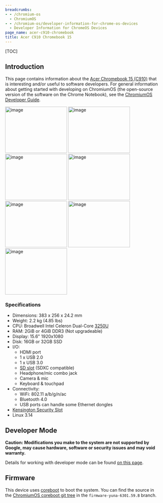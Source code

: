 ```yaml
---
breadcrumbs:
- - /chromium-os
  - ChromiumOS
- - /chromium-os/developer-information-for-chrome-os-devices
  - Developer Information for ChromeOS Devices
page_name: acer-c910-chromebook
title: Acer C910 Chromebook 15
---
```


[TOC]

## Introduction

This page contains information about the [Acer Chromebook 15
(C910)](https://store.google.com/product/acer_chromebook_15) that is interesting
and/or useful to software developers. For general information about getting
started with developing on ChromiumOS (the open-source version of the software
on the Chrome Notebook), see the [ChromiumOS Developer
Guide](/chromium-os/developer-guide).

<img alt="image"
src="/chromium-os/developer-information-for-chrome-os-devices/acer-c910-chromebook/chromebook_0001s_0000_Acer-Chromebook-15-01-front.jpg"
height=150 width=200> <img alt="image"
src="/chromium-os/developer-information-for-chrome-os-devices/acer-c910-chromebook/chromebook_0001s_0001_Acer-Chromebook-15-02-left.jpg"
height=150 width=200> <img alt="image"
src="/chromium-os/developer-information-for-chrome-os-devices/acer-c910-chromebook/chromebook_0001s_0002_Acer-Chromebook-15-03-right.jpg"
height=150 width=200> <img alt="image"
src="/chromium-os/developer-information-for-chrome-os-devices/acer-c910-chromebook/chromebook_0001s_0003_Acer-Chromebook-15-04-side-left.jpg"
height=150 width=200> <img alt="image"
src="/chromium-os/developer-information-for-chrome-os-devices/acer-c910-chromebook/chromebook_0001s_0004_Acer-Chromebook-15-05-side-right.jpg"
height=150 width=200> <img alt="image"
src="/chromium-os/developer-information-for-chrome-os-devices/acer-c910-chromebook/chromebook_0001s_0005_Acer-Chromebook-15-06-group-black.jpg"
height=150 width=200> <img alt="image"
src="/chromium-os/developer-information-for-chrome-os-devices/acer-c910-chromebook/chromebook_0001s_0006_Acer-Chromebook-15-07-group-white.jpg"
height=150 width=200>

### Specifications

*   Dimensions: 383 x 256 x 24.2 mm
*   Weight: 2.2 kg (4.85 lbs)
*   CPU: Broadwell Intel Celeron Dual-Core
            [3250U](http://ark.intel.com/products/74744/Intel-Core-i3-3250-Processor-3M-Cache-3_50-GHz)
*   RAM: 2GiB or 4GiB DDR3 (Not upgradeable)
*   Display: 15.6" 1920x1080
*   Disk: 16GB or 32GB SSD
*   I/O:
    *   HDMI port
    *   1 x USB 2.0
    *   1 x USB 3.0
    *   [SD slot](http://en.wikipedia.org/wiki/Secure_Digital) (SDXC
                compatible)
    *   Headphone/mic combo jack
    *   Camera & mic
    *   Keyboard & touchpad
*   Connectivity:
    *   WiFi: 802.11 a/b/g/n/ac
    *   Bluetooth 4.0
    *   USB ports can handle some Ethernet dongles
*   [Kensington Security
            Slot](http://en.wikipedia.org/wiki/Kensington_Security_Slot)
*   Linux 3.14

## Developer Mode

**Caution: Modifications you make to the system are not supported by Google, may
cause hardware, software or security issues and may void warranty.**

Details for working with developer mode can be found [on this
page](/chromium-os/developer-information-for-chrome-os-devices/acer-c720-chromebook).

## Firmware

This device uses [coreboot](http://www.coreboot.org/) to boot the system. You
can find the source in the [ChromiumOS coreboot git
tree](https://chromium.googlesource.com/chromiumos/third_party/coreboot/+/firmware-yuna-6301.59.B)
in the `firmware-yuna-6301.59.B` branch.
